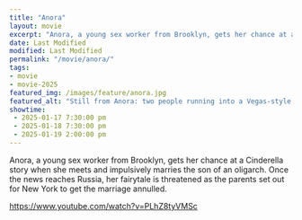 ```yaml
---
title: "Anora"
layout: movie
excerpt: "Anora, a young sex worker from Brooklyn, gets her chance at a Cinderella story."
date: Last Modified
modified: Last Modified
permalink: "/movie/anora/"
tags: 
- movie
- movie-2025
featured_img: /images/feature/anora.jpg
featured_alt: "Still from Anora: two people running into a Vegas-style wedding chapel"
showtime: 
 - 2025-01-17 7:30:00 pm
 - 2025-01-18 7:30:00 pm
 - 2025-01-19 2:00:00 pm
---
```


Anora, a young sex worker from Brooklyn, gets her chance at a Cinderella story when she meets and impulsively marries the son of an oligarch. Once the news reaches Russia, her fairytale is threatened as the parents set out for New York to get the marriage annulled.

https://www.youtube.com/watch?v=PLhZ8tyVMSc
